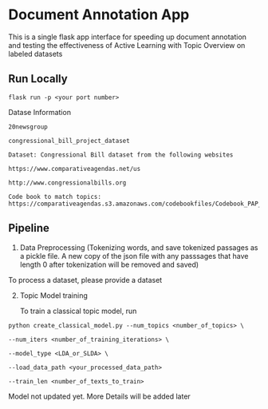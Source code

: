 # Document Annotation App
This is a single flask app interface for speeding up document annotation and testing the effectiveness of Active Learning with Topic Overview on labeled datasets


## Run Locally

```
flask run -p <your port number>
```



Datase Information

```
20newsgroup

congressional_bill_project_dataset

Dataset: Congressional Bill dataset from the following websites

https://www.comparativeagendas.net/us

http://www.congressionalbills.org

Code book to match topics: https://comparativeagendas.s3.amazonaws.com/codebookfiles/Codebook_PAP_2019.pdf
```

## Pipeline

1. Data Preprocessing (Tokenizing words, and save tokenized passages as a pickle file. A new copy of the json file with any passsages that have length 0 after tokenization will be removed and saved)

  To process a dataset, please provide a dataset 


2. Topic Model training


   To train a classical topic model, run
```
python create_classical_model.py --num_topics <number_of_topics> \ 

--num_iters <number_of_training_iterations> \

--model_type <LDA_or_SLDA> \

--load_data_path <your_processed_data_path>

--train_len <number_of_texts_to_train>
```

Model not updated yet. 
More Details will be added later

